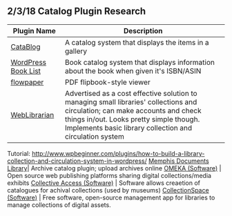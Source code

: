 ## 2/3/18 Catalog Plugin Research

Plugin Name | Description |
--- | --- |
[CataBlog](https://wordpress.org/plugins/catablog/) |  A catalog system that displays the items in a gallery
[WordPress Book List](https://wordpress.org/plugins/wpbooklist/) | Book catalog system that displays information about the book when given it's ISBN/ASIN
[flowpaper](https://wordpress.org/plugins/flowpaper-lite-pdf-flipbook/) | PDF flipbook-style viewer
[WebLibrarian](https://wordpress.org/plugins/weblibrarian/) | Advertised as a cost effective solution to managing small libraries' collections and circulation; can make accounts and check things in/out. Looks pretty simple though. Implements basic library collection and circulation system
Tutorial: http://www.wpbeginner.com/plugins/how-to-build-a-library-collection-and-circulation-system-in-wordpress/
[Memphis Documents Library](https://wordpress.org/plugins/memphis-documents-library/)| Archive catalog plugin; upload archives online
[OMEKA (Software)](https://omeka.org/) | Open source web publishing platforms sharing digital collections/media exhibits
[Collective Access (Software)](http://collectiveaccess.org/) | Software allows creaetion of catalogues for achival collections (used by museums)
[CollectionSpace (Software)](http://collectionspace.org/) | Free software, open-source management app for libraries to manage collections of digital assets.
